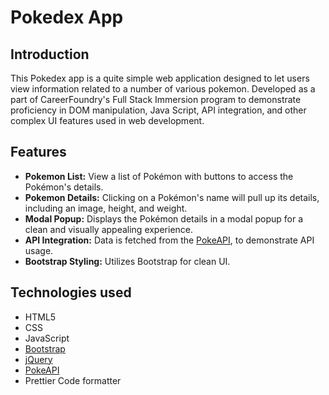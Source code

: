 # Pokedex App 
## Introduction

This Pokedex app is a quite simple web application designed to let users view information related to a number of various pokemon. Developed as a part of CareerFoundry's Full Stack Immersion program to demonstrate proficiency in DOM manipulation, Java Script, API integration, and other complex UI features used in web development.

## Features
- **Pokemon List:** View a list of Pokémon with buttons to access the Pokémon's details.
- **Pokemon Details:** Clicking on a Pokémon's name will pull up its details, including an image, height, and weight.
- **Modal Popup:** Displays the Pokémon details in a modal popup for a clean and visually appealing experience.
- **API Integration:** Data is fetched from the [PokeAPI](https://pokeapi.co/), to demonstrate API usage.
- **Bootstrap Styling:** Utilizes Bootstrap for clean UI.

## Technologies used
- HTML5
- CSS
- JavaScript
- [Bootstrap](https://getbootstrap.com/)
- [jQuery](https://jquery.com/)
- [PokeAPI](https://pokeapi.co/)
- Prettier Code formatter